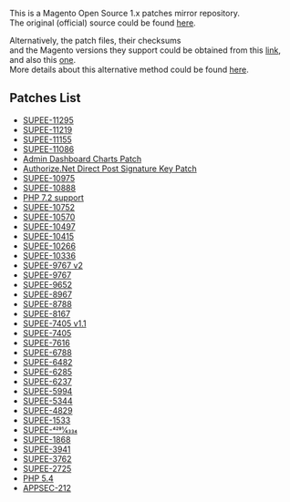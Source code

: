 This is a Magento Open Source 1.x patches mirror repository.  
The original (official) source could be found [here](https://magento.com/tech-resources/download).

Alternatively, the patch files, their checksums  
and the Magento versions they support could be obtained from this [link](https://www.magentocommerce.com/products/downloads/info/filter/type/ce-patch), and also this [one](https://www.magentocommerce.com/products/downloads/info/filter/type/other).  
More details about this alternative method could be found [here](https://gist.github.com/piotrekkaminski/9bc45ec84028611d621e).

## Patches List

* [SUPEE-11295](patches/SUPEE-11295)
* [SUPEE-11219](patches/SUPEE-11219)
* [SUPEE-11155](patches/SUPEE-11155)
* [SUPEE-11086](patches/SUPEE-11086)
* [Admin Dashboard Charts Patch](patches/Admin-Dashboard-Charts-Patch)
* [Authorize.Net Direct Post Signature Key Patch](patches/Authorizenet-Direct-Post-Signature-Key-Patch)
* [SUPEE-10975](patches/SUPEE-10975)
* [SUPEE-10888](patches/SUPEE-10888)
* [PHP 7.2 support](patches/PHP-7.2)
* [SUPEE-10752](patches/SUPEE-10752)
* [SUPEE-10570](patches/SUPEE-10570)
* [SUPEE-10497](patches/SUPEE-10497)
* [SUPEE-10415](patches/SUPEE-10415)
* [SUPEE-10266](patches/SUPEE-10266)
* [SUPEE-10336](patches/SUPEE-10336)
* [SUPEE-9767 v2](patches/SUPEE-9767_v2)
* [SUPEE-9767](patches/SUPEE-9767)
* [SUPEE-9652](patches/SUPEE-9652)
* [SUPEE-8967](patches/SUPEE-8967)
* [SUPEE-8788](patches/SUPEE-8788)
* [SUPEE-8167](patches/SUPEE-8167)
* [SUPEE-7405 v1.1](patches/SUPEE-7405_v1.1)
* [SUPEE-7405](patches/SUPEE-7405)
* [SUPEE-7616](patches/SUPEE-7616)
* [SUPEE-6788](patches/SUPEE-6788)
* [SUPEE-6482](patches/SUPEE-6482)
* [SUPEE-6285](patches/SUPEE-6285)
* [SUPEE-6237](patches/SUPEE-6237)
* [SUPEE-5994](patches/SUPEE-5994)
* [SUPEE-5344](patches/SUPEE-5344)
* [SUPEE-4829](patches/SUPEE-4829)
* [SUPEE-1533](patches/SUPEE-1533)
* [SUPEE-4291⁄4334](patches/SUPEE-4291⁄4334)
* [SUPEE-1868](patches/SUPEE-1868)
* [SUPEE-3941](patches/SUPEE-3941)
* [SUPEE-3762](patches/SUPEE-3762)
* [SUPEE-2725](patches/SUPEE-2725)
* [PHP 5.4](patches/PHP-5.4)
* [APPSEC-212](patches/APPSEC-212)
